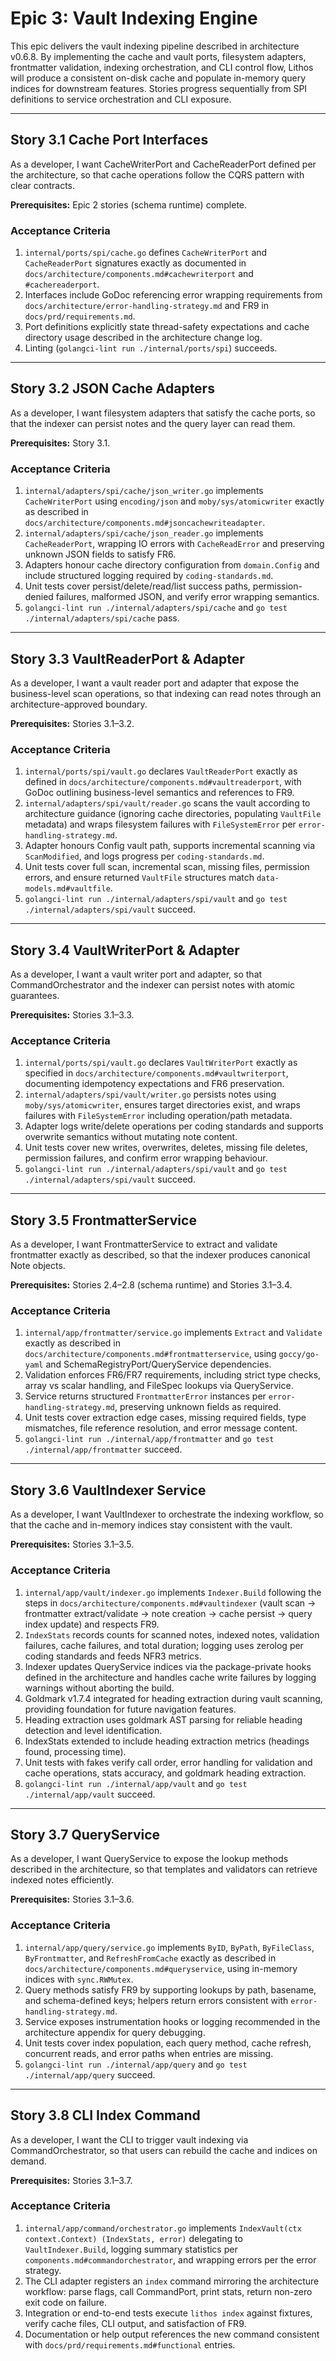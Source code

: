 # Epic 3: Vault Indexing Engine

This epic delivers the vault indexing pipeline described in architecture v0.6.8. By implementing the cache and vault ports, filesystem adapters, frontmatter validation, indexing orchestration, and CLI control flow, Lithos will produce a consistent on-disk cache and populate in-memory query indices for downstream features. Stories progress sequentially from SPI definitions to service orchestration and CLI exposure.

---

## Story 3.1 Cache Port Interfaces

As a developer,
I want CacheWriterPort and CacheReaderPort defined per the architecture,
so that cache operations follow the CQRS pattern with clear contracts.

**Prerequisites:** Epic 2 stories (schema runtime) complete.

### Acceptance Criteria
1. `internal/ports/spi/cache.go` defines `CacheWriterPort` and `CacheReaderPort` signatures exactly as documented in `docs/architecture/components.md#cachewriterport` and `#cachereaderport`.
2. Interfaces include GoDoc referencing error wrapping requirements from `docs/architecture/error-handling-strategy.md` and FR9 in `docs/prd/requirements.md`.
3. Port definitions explicitly state thread-safety expectations and cache directory usage described in the architecture change log.
4. Linting (`golangci-lint run ./internal/ports/spi`) succeeds.

---

## Story 3.2 JSON Cache Adapters

As a developer,
I want filesystem adapters that satisfy the cache ports,
so that the indexer can persist notes and the query layer can read them.

**Prerequisites:** Story 3.1.

### Acceptance Criteria
1. `internal/adapters/spi/cache/json_writer.go` implements `CacheWriterPort` using `encoding/json` and `moby/sys/atomicwriter` exactly as described in `docs/architecture/components.md#jsoncachewriteadapter`.
2. `internal/adapters/spi/cache/json_reader.go` implements `CacheReaderPort`, wrapping IO errors with `CacheReadError` and preserving unknown JSON fields to satisfy FR6.
3. Adapters honour cache directory configuration from `domain.Config` and include structured logging required by `coding-standards.md`.
4. Unit tests cover persist/delete/read/list success paths, permission-denied failures, malformed JSON, and verify error wrapping semantics.
5. `golangci-lint run ./internal/adapters/spi/cache` and `go test ./internal/adapters/spi/cache` pass.

---

## Story 3.3 VaultReaderPort & Adapter

As a developer,
I want a vault reader port and adapter that expose the business-level scan operations,
so that indexing can read notes through an architecture-approved boundary.

**Prerequisites:** Stories 3.1–3.2.

### Acceptance Criteria
1. `internal/ports/spi/vault.go` declares `VaultReaderPort` exactly as defined in `docs/architecture/components.md#vaultreaderport`, with GoDoc outlining business-level semantics and references to FR9.
2. `internal/adapters/spi/vault/reader.go` scans the vault according to architecture guidance (ignoring cache directories, populating `VaultFile` metadata) and wraps filesystem failures with `FileSystemError` per `error-handling-strategy.md`.
3. Adapter honours Config vault path, supports incremental scanning via `ScanModified`, and logs progress per `coding-standards.md`.
4. Unit tests cover full scan, incremental scan, missing files, permission errors, and ensure returned `VaultFile` structures match `data-models.md#vaultfile`.
5. `golangci-lint run ./internal/adapters/spi/vault` and `go test ./internal/adapters/spi/vault` succeed.

---

## Story 3.4 VaultWriterPort & Adapter

As a developer,
I want a vault writer port and adapter,
so that CommandOrchestrator and the indexer can persist notes with atomic guarantees.

**Prerequisites:** Stories 3.1–3.3.

### Acceptance Criteria
1. `internal/ports/spi/vault.go` declares `VaultWriterPort` exactly as specified in `docs/architecture/components.md#vaultwriterport`, documenting idempotency expectations and FR6 preservation.
2. `internal/adapters/spi/vault/writer.go` persists notes using `moby/sys/atomicwriter`, ensures target directories exist, and wraps failures with `FileSystemError` including operation/path metadata.
3. Adapter logs write/delete operations per coding standards and supports overwrite semantics without mutating note content.
4. Unit tests cover new writes, overwrites, deletes, missing file deletes, permission failures, and confirm error wrapping behaviour.
5. `golangci-lint run ./internal/adapters/spi/vault` and `go test ./internal/adapters/spi/vault` succeed.

---

## Story 3.5 FrontmatterService

As a developer,
I want FrontmatterService to extract and validate frontmatter exactly as described,
so that the indexer produces canonical Note objects.

**Prerequisites:** Stories 2.4–2.8 (schema runtime) and Stories 3.1–3.4.

### Acceptance Criteria
1. `internal/app/frontmatter/service.go` implements `Extract` and `Validate` exactly as described in `docs/architecture/components.md#frontmatterservice`, using `goccy/go-yaml` and SchemaRegistryPort/QueryService dependencies.
2. Validation enforces FR6/FR7 requirements, including strict type checks, array vs scalar handling, and FileSpec lookups via QueryService.
3. Service returns structured `FrontmatterError` instances per `error-handling-strategy.md`, preserving unknown fields as required.
4. Unit tests cover extraction edge cases, missing required fields, type mismatches, file reference resolution, and error message content.
5. `golangci-lint run ./internal/app/frontmatter` and `go test ./internal/app/frontmatter` succeed.

---

## Story 3.6 VaultIndexer Service

As a developer,
I want VaultIndexer to orchestrate the indexing workflow,
so that the cache and in-memory indices stay consistent with the vault.

**Prerequisites:** Stories 3.1–3.5.

### Acceptance Criteria
1. `internal/app/vault/indexer.go` implements `Indexer.Build` following the steps in `docs/architecture/components.md#vaultindexer` (vault scan → frontmatter extract/validate → note creation → cache persist → query index update) and respects FR9.
2. `IndexStats` records counts for scanned notes, indexed notes, validation failures, cache failures, and total duration; logging uses zerolog per coding standards and feeds NFR3 metrics.
3. Indexer updates QueryService indices via the package-private hooks defined in the architecture and handles cache write failures by logging warnings without aborting the build.
4. Goldmark v1.7.4 integrated for heading extraction during vault scanning, providing foundation for future navigation features.
5. Heading extraction uses goldmark AST parsing for reliable heading detection and level identification.
6. IndexStats extended to include heading extraction metrics (headings found, processing time).
7. Unit tests with fakes verify call order, error handling for validation and cache operations, stats accuracy, and goldmark heading extraction.
8. `golangci-lint run ./internal/app/vault` and `go test ./internal/app/vault` succeed.

---

## Story 3.7 QueryService

As a developer,
I want QueryService to expose the lookup methods described in the architecture,
so that templates and validators can retrieve indexed notes efficiently.

**Prerequisites:** Stories 3.1–3.6.

### Acceptance Criteria
1. `internal/app/query/service.go` implements `ByID`, `ByPath`, `ByFileClass`, `ByFrontmatter`, and `RefreshFromCache` exactly as described in `docs/architecture/components.md#queryservice`, using in-memory indices with `sync.RWMutex`.
2. Query methods satisfy FR9 by supporting lookups by path, basename, and schema-defined keys; helpers return errors consistent with `error-handling-strategy.md`.
3. Service exposes instrumentation hooks or logging recommended in the architecture appendix for query debugging.
4. Unit tests cover index population, each query method, cache refresh, concurrent reads, and error paths when entries are missing.
5. `golangci-lint run ./internal/app/query` and `go test ./internal/app/query` succeed.

---

## Story 3.8 CLI Index Command

As a developer,
I want the CLI to trigger vault indexing via CommandOrchestrator,
so that users can rebuild the cache and indices on demand.

**Prerequisites:** Stories 3.1–3.7.

### Acceptance Criteria
1. `internal/app/command/orchestrator.go` implements `IndexVault(ctx context.Context) (IndexStats, error)` delegating to `VaultIndexer.Build`, logging summary statistics per `components.md#commandorchestrator`, and wrapping errors per the error strategy.
2. The CLI adapter registers an `index` command mirroring the architecture workflow: parse flags, call CommandPort, print stats, return non-zero exit code on failure.
3. Integration or end-to-end tests execute `lithos index` against fixtures, verify cache files, CLI output, and satisfaction of FR9.
4. Documentation or help output references the new command consistent with `docs/prd/requirements.md#functional` entries.
